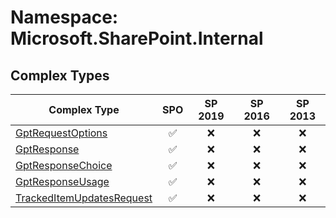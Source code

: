 # Namespace: Microsoft.SharePoint.Internal

## Complex Types

Complex Type | SPO | SP 2019 | SP 2016 | SP 2013
----------|:---:|:-------:|:-------:|:-------:
[GptRequestOptions](./ComplexTypes/GptRequestOptions.md) | ✅ | ❌ | ❌ | ❌
[GptResponse](./ComplexTypes/GptResponse.md) | ✅ | ❌ | ❌ | ❌
[GptResponseChoice](./ComplexTypes/GptResponseChoice.md) | ✅ | ❌ | ❌ | ❌
[GptResponseUsage](./ComplexTypes/GptResponseUsage.md) | ✅ | ❌ | ❌ | ❌
[TrackedItemUpdatesRequest](./ComplexTypes/TrackedItemUpdatesRequest.md) | ✅ | ❌ | ❌ | ❌